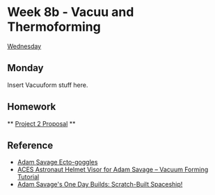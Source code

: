 # Week 8b - Vacuu and Thermoforming

[Wednesday](#wednesday)

## Monday

Insert Vacuuform stuff here.


## Homework
** [Project 2 Proposal](../projects/project2.md#proposal) **

## Reference
- [Adam Savage Ecto-goggles](https://www.youtube.com/watch?v=lsXLGT5N2uo)
- [ACES Astronaut Helmet Visor for Adam Savage – Vacuum Forming Tutorial](https://www.punishedprops.com/2018/10/11/adam-savage-visor/)
- [Adam Savage's One Day Builds: Scratch-Built Spaceship!](https://www.youtube.com/watch?v=7uS7A4x31PY)

